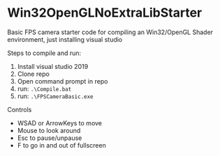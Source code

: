 # Win32OpenGLNoExtraLibStarter
Basic FPS camera starter code for compiling an Win32/OpenGL Shader environment, just installing visual studio

Steps to compile and run:
1) Install visual studio 2019
2) Clone repo
3) Open command prompt in repo
4) run: `.\Compile.bat`
5) run: `.\FPSCameraBasic.exe`

Controls
- WSAD or ArrowKeys to move
- Mouse to look around
- Esc to pause/unpause
- F to go in and out of fullscreen
